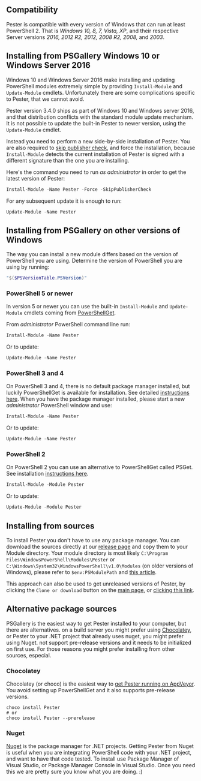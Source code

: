 ## Compatibility
Pester is compatible with every version of Windows that can run at least PowerShell 2. That is *Windows 10, 8, 7, Vista, XP*, and their respective Server versions *2016, 2012 R2, 2012, 2008 R2, 2008,* and *2003*.


## Installing from PSGallery Windows 10 or Windows Server 2016

Windows 10 and Windows Server 2016 make installing and updating PowerShell modules extremely simple by providing `Install-Module` and `Update-Module` cmdlets. Unfortunately there are some complications specific to Pester, that we cannot avoid.

Pester version 3.4.0 ships as part of Windows 10 and Windows server 2016, and that distribution conflicts with the standard module update mechanism. It is not possible to update the built-in Pester to newer version, using the `Update-Module` cmdlet. 

Instead you need to perform a new side-by-side installation of Pester. You are also required to [skip publisher check](https://info.sapien.com/index.php/scripting/scripting-modules/effect-of-skippublishercheck), and force the installation, because `Install-Module` detects the current installation of Pester is signed with a different signature than the one you are installing.

Here's the command you need to run _as administrator_ in order to get the latest version of Pester:

```powershell
Install-Module -Name Pester -Force -SkipPublisherCheck
```

For any subsequent update it is enough to run: 

```powershell
Update-Module -Name Pester
```

## Installing from PSGallery on other versions of Windows

The way you can install a new module differs based on the version of PowerShell you are using. Determine the version of  PowerShell you are using by running:

```powershell
"$($PSVersionTable.PSVersion)"
```

### PowerShell 5 or newer
In version 5 or newer you can use the built-in `Install-Module` and `Update-Module` cmdlets coming from [PowerShellGet](https://github.com/PowerShell/PowerShellGet).

From _administrator_ PowerShell command line run:
```powershell
Install-Module -Name Pester
```
Or to update:
```powershell
Update-Module -Name Pester
```

### PowerShell 3 and 4
On PowerShell 3 and 4, there is no default package manager installed, but luckily PowerShellGet is available for installation. See detailed [instructions here](https://docs.microsoft.com/en-us/powershell/gallery/psget/get_psget_module). When you have the package manager installed, please start a new _administrator_ PowerShell window and use:

```powershell
Install-Module -Name Pester
```
Or to update:
```powershell
Update-Module -Name Pester
```

### PowerShell 2
On PowerShell 2 you can use an alternative to PowerShellGet called PSGet. See installation [instructions here](http://psget.net/).

```powershell
Install-Module -Module Pester
```
Or to update:
```powershell
Update-Module -Module Pester
```

## Installing from sources
To install Pester you don't have to use any package manager. You can download the sources directly at our [release page](https://github.com/pester/Pester/releases) and copy them to your Module directory. Your module directory is most likely `C:\Program Files\WindowsPowerShell\Modules\Pester` or `C:\Windows\System32\WindowsPowerShell\v1.0\Modules` (on older versions of Windows), please refer to `$env:PSModulePath` and [this article](https://msdn.microsoft.com/en-us/library/dd878350(v=vs.85).aspx).

This approach can also be used to get unreleased versions of Pester, by clicking the `Clone or download` button on the [main page](https://github.com/pester/Pester), or [clicking this link](https://github.com/pester/Pester/archive/master.zip).


## Alternative package sources
PSGallery is the easiest way to get Pester installed to your computer, but there are alternatives. on a build server you might prefer using [Chocolatey](https://chocolatey.org/), or  Pester to your .NET project that already uses nuget, you might prefer using Nuget.  not support pre-release versions and it needs to be initialized on first use. For those reasons you might prefer installing from other sources, especial.

###  Chocolatey
Chocolatey (or choco) is the easiest way to [get Pester running on AppVeyor](https://github.com/pester/Pester#build-server-integration). You avoid setting up PowerShellGet and it also supports pre-release versions.

```
choco install Pester
# or
choco install Pester --prerelease
```

### Nuget
[Nuget](http://nuget.org/) is the package manager for .NET projects. Getting Pester from Nuget is useful when you are integrating PowerShell code with your .NET project, and want to have that code tested. To install use Package Manager of Visual Studio, or Package Manager Console in Visual Studio. Once you need this we are pretty sure you know what you are doing. :)